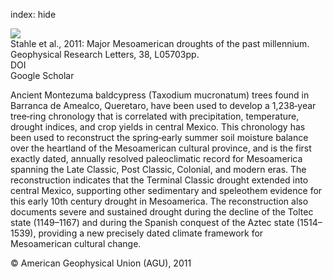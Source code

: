 index: hide

<div class="Citation">
    <div class="Citation-thumb CitationThumb-linked"  data-href="https://doi.org/10.1029/2010gl046472">
      <img src="https://static.claimspace.cloud/climate-study-static/refs/thumbs/5/Stahle_et_al_2011-thumb.png" />
    </div>

  <div class="Citation-body">
    <div class="Citation-text">Stahle et al., 2011: Major Mesoamerican droughts of the past millennium. <span class="Article-journal">Geophysical Research Letters, </span><span class="Article-volume">38, </span>L05703pp.</div>
    <div class="Citation-links">
      <div class="CitationLink" data-href="https://doi.org/10.1029/2010gl046472">
        <div class="CitationLink-icon CitationLink-Doi"></div>
        <div class="CitationLink-text">DOI</div>
      </div>
      <div class="CitationLink" data-href="https://scholar.google.com/scholar?q=10.1029/2010gl046472">
        <div class="CitationLink-icon CitationLink-Scholar"></div>
        <div class="CitationLink-text">Google Scholar</div>
      </div>
    </div>
  </div>
</div>

Ancient Montezuma baldcypress (Taxodium mucronatum) trees found in Barranca de Amealco, Queretaro, have been used to develop a 1,238‐year tree‐ring chronology that is correlated with precipitation, temperature, drought indices, and crop yields in central Mexico. This chronology has been used to reconstruct the spring‐early summer soil moisture balance over the heartland of the Mesoamerican cultural province, and is the first exactly dated, annually resolved paleoclimatic record for Mesoamerica spanning the Late Classic, Post Classic, Colonial, and modern eras. The reconstruction indicates that the Terminal Classic drought extended into central Mexico, supporting other sedimentary and speleothem evidence for this early 10th century drought in Mesoamerica. The reconstruction also documents severe and sustained drought during the decline of the Toltec state (1149–1167) and during the Spanish conquest of the Aztec state (1514–1539), providing a new precisely dated climate framework for Mesoamerican cultural change.

<div class="Citation-copy">
&copy; American Geophysical Union (AGU), 2011
</div>